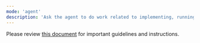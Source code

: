 ```yaml
---
mode: 'agent'
description: 'Ask the agent to do work related to implementing, running and/or fixing unit and integration tests.'
---
```


Please review [this document](../docs/testing.md) for important guidelines and instructions.
